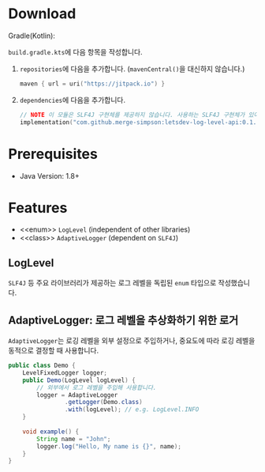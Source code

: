 # Download

Gradle(Kotlin):

`build.gradle.kts`에 다음 항목을 작성합니다.

1. `repositories`에 다음을 추가합니다. (`mavenCentral()`을 대신하지 않습니다.)
    ```kotlin
    maven { url = uri("https://jitpack.io") }
    ```

2. `dependencies`에 다음을 추가합니다.
    ```kotlin
    // NOTE 이 모듈은 SLF4J 구현체를 제공하지 않습니다. 사용하는 SLF4J 구현체가 있어야 합니다.
    implementation("com.github.merge-simpson:letsdev-log-level-api:0.1.1")
    ```

# Prerequisites

- Java Version: 1.8+

# Features

- \<\<enum\>\> `LogLevel` (independent of other libraries)
- \<\<class\>\> `AdaptiveLogger` (dependent on `SLF4J`)

## LogLevel

`SLF4J` 등 주요 라이브러리가 제공하는 로그 레벨을 독립된 `enum` 타입으로 작성했습니다.

## AdaptiveLogger: 로그 레벨을 추상화하기 위한 로거

`AdaptiveLogger`는 로깅 레벨을 외부 설정으로 주입하거나, 중요도에 따라 로깅 레벨을 동적으로 결정할 때 사용합니다.

```java
public class Demo {
    LevelFixedLogger logger;
    public Demo(LogLevel logLevel) {
        // 외부에서 로그 레벨을 주입해 사용합니다.
        logger = AdaptiveLogger
                .getLogger(Demo.class)
                .with(logLevel); // e.g. LogLevel.INFO
    }
    
    void example() {
        String name = "John";
        logger.log("Hello, My name is {}", name);
    }
}
```
